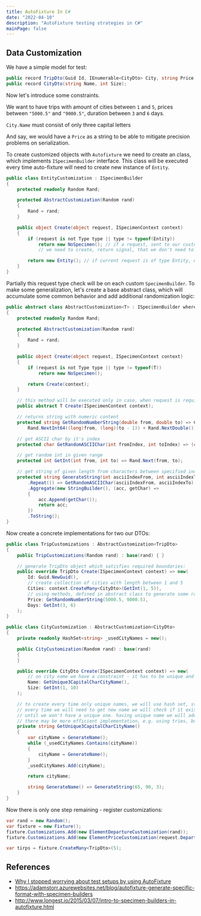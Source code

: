 ```yaml
---
title: AutoFixture In C#
date: "2022-04-10"
description: "AutoFixture testing strategies in C#"
mainPage: false
---
```


## Data Customization

We have a simple model for test:

```csharp
public record TripDto(Guid Id, IEnumerable<CityDto> City, string Price, int Days) { }
public record CityDto(string Name, int Size);
```

Now let's introduce some constraints.

We want to have trips with amount of cities between `1` and `5`, prices between `"5000.5"` and `"9000.5"`,
duration between `3` and `6` days.

`City.Name` must consist of only three capital letters

And say, we would have a `Price` as a string to be able to mitigate precision problems on serialization.

To create customized objects with `Autofixture` we need to create an class, which implements
`ISpecimenBuilder` interface. This class will be executed every time auto-fixture will
need to create new instance of `Entity`. 

```csharp
public class EntityCustomization : ISpecimenBuilder
{
    protected readonly Random Rand;

    protected AbstractCustomization(Random rand)
    {
        Rand = rand;
    }

    public object Create(object request, ISpecimenContext context)
    {
        if (request is not Type type || type != typeof(Entity))
            return new NoSpecimen(); // if a request, sent to our customization is not of type
            // we need to create, return signal, that we don't need to customize on it

        return new Entity(); // if current request is of type Entity, we can return customized instance of it
    }
}
```

Partially this request type check will be on each custom `SpecimenBuilder`. To make some 
generalization, let's create a base abstract class, which will accumulate some common behavior
and add additional randomization logic:

```csharp
public abstract class AbstractCustomization<T> : ISpecimenBuilder where T : notnull
{
    protected readonly Random Rand;

    protected AbstractCustomization(Random rand)
    {
        Rand = rand;
    }

    public object Create(object request, ISpecimenContext context)
    {
        if (request is not Type type || type != typeof(T))
            return new NoSpecimen();

        return Create(context);
    }

    // this method will be executed only in case, when request is required type
    public abstract T Create(ISpecimenContext context);

    // returns string with numeric content
    protected string GetRandomNumberString(double from, double to) => Convert.ToString(
        Rand.NextInt64((long)from, (long)(to - 1)) + Rand.NextDouble());

    // get ASCII char by it's index
    protected char GetRandomASCIIChar(int fromIndex, int toIndex) => (char)Rand.Next(fromIndex, toIndex);

    // get random int in given range
    protected int GetInt(int from, int to) => Rand.Next(from, to);

    // get string of given length from characters between specified indexes
    protected string GenerateString(int asciiIndexFrom, int asciiIndexTo, int length) => Enumerable
        .Repeat(() => GetRandomASCIIChar(asciiIndexFrom, asciiIndexTo), length)
        .Aggregate(new StringBuilder(), (acc, getChar) =>
        {
            acc.Append(getChar());
            return acc;
        })
        .ToString();
}
```

Now create a concrete implementations for two our DTOs:

```csharp
public class TripCustomizations : AbstractCustomization<TripDto>
{
    public TripCustomizations(Random rand) : base(rand) { }

    // generate TripDto object which satisfies required boundaries:
    public override TripDto Create(ISpecimenContext context) => new(
        Id: Guid.NewGuid(),
        // create collection of cities with length between 1 and 5
        Cities: context.CreateMany<CityDto>(GetInt(1, 5)),
        // using methods, defined in abstract class to generate some randomized values
        Price: GetRandomNumberString(5000.5, 9000.5),
        Days: GetInt(3, 6)
    );
}

public class CityCustomization : AbstractCustomization<CityDto>
{
    private readonly HashSet<string> _usedCityNames = new();

    public CityCustomization(Random rand) : base(rand)
    {
    }

    public override CityDto Create(ISpecimenContext context) => new(
        // on city name we have a constraint - it has to be unique and consist of 3 capital latin letters.
        Name: GetUnique3CapitalCharCityName(),
        Size: GetInt(1, 10)
    );

    // to create every time only unique names, we will use hash set, stored as object's private member
    // every time we will need to get new name we will check if it exists in this cash and generate new
    // until we won't have a unique one. having unique name we will add it to cash and then return.
    // there may be more efficient implementation, e.g. using tries, but it is enough for now =)
    private string GetUnique3CapitalCharCityName()
    {
        var cityName = GenerateName();
        while (_usedCityNames.Contains(cityName))
        {
            cityName = GenerateName();
        }
        _usedCityNames.Add(cityName);

        return cityName;

        string GenerateName() => GenerateString(65, 90, 3);
    }
}
```

Now there is only one step remaining - register customizations:

```csharp
var rand = new Random();
var fixture = new Fixture();
fixture.Customizations.Add(new ElementDepartureCustomization(rand));
fixture.Customizations.Add(new ElementPriceCustomization(request.DeparturesAmount, rand));

var tirps = fixture.CreateMany<TripDto>(5);
```


## References

- [Why I stopped worrying about test setups by using AutoFixture](https://timdeschryver.dev/blog/why-i-stopped-worrying-about-test-setups-by-using-autofixture#composite-customizations)
- https://adamstorr.azurewebsites.net/blog/autofixture-generate-specific-format-with-specimen-builders
- http://www.longest.io/2015/03/07/intro-to-specimen-builders-in-autofixture.html